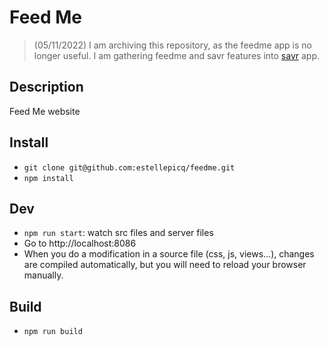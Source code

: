 # Feed Me

> (05/11/2022) I am archiving this repository, as the feedme app is no longer useful. I am gathering feedme and savr features into [savr](https://github.com/estellepicq/savr) app.

## Description

Feed Me website

## Install

* `git clone git@github.com:estellepicq/feedme.git`
* `npm install`

## Dev

* `npm run start`: watch src files and server files
* Go to http://localhost:8086
* When you do a modification in a source file (css, js, views...), changes are compiled automatically, but you will need to reload your browser manually.

## Build

* `npm run build`
